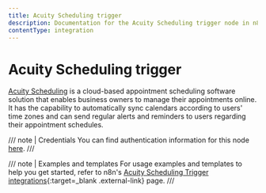 ```yaml
---
title: Acuity Scheduling trigger
description: Documentation for the Acuity Scheduling trigger node in n8n, a workflow automation platform. Includes details of operations and configuration, and links to examples and credentials information.
contentType: integration
---
```


# Acuity Scheduling trigger

[Acuity Scheduling](https://acuityscheduling.com/) is a cloud-based appointment scheduling software solution that enables business owners to manage their appointments online. It has the capability to automatically sync calendars according to users' time zones and can send regular alerts and reminders to users regarding their appointment schedules.

/// note | Credentials
You can find authentication information for this node [here](/integrations/builtin/credentials/acuityscheduling/).
///

///  note  | Examples and templates
For usage examples and templates to help you get started, refer to n8n's [Acuity Scheduling Trigger integrations](https://n8n.io/integrations/acuity-scheduling-trigger/){:target=_blank .external-link} page.
///
